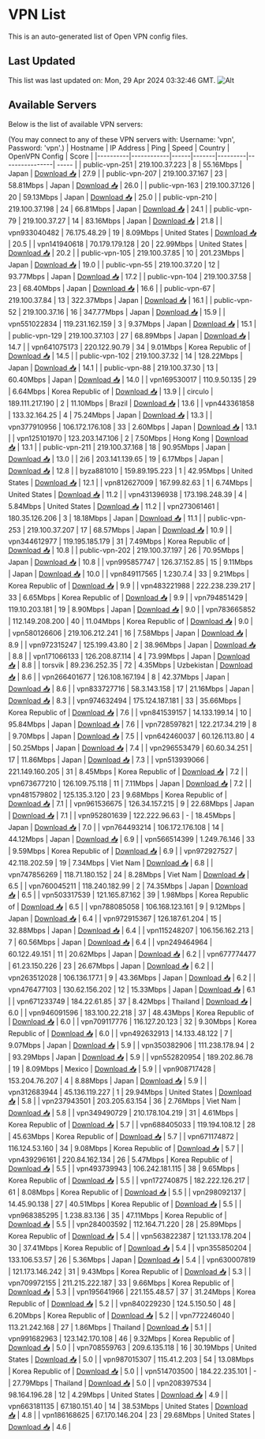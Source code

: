 # VPN List

This is an auto-generated list of Open VPN config files.

## Last Updated

This list was last updated on: Mon, 29 Apr 2024 03:32:46 GMT.
![Alt](https://repobeats.axiom.co/api/embed/186b98318ef1479477931607c1ad7d823f12451f.svg "Repobeats analytics image")

## Available Servers

Below is the list of available VPN servers:

(You may connect to any of these VPN servers with: Username: 'vpn', Password: 'vpn'.)
| Hostname | IP Address | Ping | Speed | Country | OpenVPN Config | Score |
|----------|------------|------|-------|---------|----------------| ----- |
| public-vpn-251 | 219.100.37.223 | 8 | 55.16Mbps | Japan | [Download 📥](./configs/server_0_JP.ovpn) | 27.9 |
| public-vpn-207 | 219.100.37.167 | 23 | 58.81Mbps | Japan | [Download 📥](./configs/server_1_JP.ovpn) | 26.0 |
| public-vpn-163 | 219.100.37.126 | 20 | 59.13Mbps | Japan | [Download 📥](./configs/server_2_JP.ovpn) | 25.0 |
| public-vpn-210 | 219.100.37.198 | 24 | 66.81Mbps | Japan | [Download 📥](./configs/server_3_JP.ovpn) | 24.1 |
| public-vpn-79 | 219.100.37.27 | 14 | 83.16Mbps | Japan | [Download 📥](./configs/server_4_JP.ovpn) | 21.8 |
| vpn933040482 | 76.175.48.29 | 19 | 8.09Mbps | United States | [Download 📥](./configs/server_5_US.ovpn) | 20.5 |
| vpn141940618 | 70.179.179.128 | 20 | 22.99Mbps | United States | [Download 📥](./configs/server_6_US.ovpn) | 20.2 |
| public-vpn-105 | 219.100.37.85 | 10 | 201.23Mbps | Japan | [Download 📥](./configs/server_7_JP.ovpn) | 19.0 |
| public-vpn-55 | 219.100.37.20 | 12 | 93.77Mbps | Japan | [Download 📥](./configs/server_8_JP.ovpn) | 17.2 |
| public-vpn-104 | 219.100.37.58 | 23 | 68.40Mbps | Japan | [Download 📥](./configs/server_9_JP.ovpn) | 16.6 |
| public-vpn-67 | 219.100.37.84 | 13 | 322.37Mbps | Japan | [Download 📥](./configs/server_10_JP.ovpn) | 16.1 |
| public-vpn-52 | 219.100.37.16 | 16 | 347.77Mbps | Japan | [Download 📥](./configs/server_11_JP.ovpn) | 15.9 |
| vpn551022834 | 119.231.162.159 | 3 | 9.37Mbps | Japan | [Download 📥](./configs/server_12_JP.ovpn) | 15.1 |
| public-vpn-129 | 219.100.37.103 | 27 | 68.89Mbps | Japan | [Download 📥](./configs/server_13_JP.ovpn) | 14.7 |
| vpn641075173 | 220.122.90.79 | 34 | 9.01Mbps | Korea Republic of | [Download 📥](./configs/server_14_KR.ovpn) | 14.5 |
| public-vpn-102 | 219.100.37.32 | 14 | 128.22Mbps | Japan | [Download 📥](./configs/server_15_JP.ovpn) | 14.1 |
| public-vpn-88 | 219.100.37.30 | 13 | 60.40Mbps | Japan | [Download 📥](./configs/server_16_JP.ovpn) | 14.0 |
| vpn169530017 | 110.9.50.135 | 29 | 6.64Mbps | Korea Republic of | [Download 📥](./configs/server_17_KR.ovpn) | 13.9 |
| circulo | 189.111.217.190 | 2 | 11.10Mbps | Brazil | [Download 📥](./configs/server_18_BR.ovpn) | 13.6 |
| vpn443361858 | 133.32.164.25 | 4 | 75.24Mbps | Japan | [Download 📥](./configs/server_19_JP.ovpn) | 13.3 |
| vpn377910956 | 106.172.176.108 | 33 | 2.60Mbps | Japan | [Download 📥](./configs/server_20_JP.ovpn) | 13.1 |
| vpn125101970 | 123.203.147.106 | 2 | 7.50Mbps | Hong Kong | [Download 📥](./configs/server_21_HK.ovpn) | 13.1 |
| public-vpn-211 | 219.100.37.168 | 18 | 90.95Mbps | Japan | [Download 📥](./configs/server_22_JP.ovpn) | 13.0 |
| 2i6 | 203.141.139.65 | 19 | 6.17Mbps | Japan | [Download 📥](./configs/server_23_JP.ovpn) | 12.8 |
| byza881010 | 159.89.195.223 | 1 | 42.95Mbps | United States | [Download 📥](./configs/server_24_US.ovpn) | 12.1 |
| vpn812627009 | 167.99.82.63 | 1 | 6.74Mbps | United States | [Download 📥](./configs/server_25_US.ovpn) | 11.2 |
| vpn431396938 | 173.198.248.39 | 4 | 5.84Mbps | United States | [Download 📥](./configs/server_26_US.ovpn) | 11.2 |
| vpn273061461 | 180.35.126.206 | 3 | 18.18Mbps | Japan | [Download 📥](./configs/server_27_JP.ovpn) | 11.1 |
| public-vpn-253 | 219.100.37.207 | 17 | 68.57Mbps | Japan | [Download 📥](./configs/server_28_JP.ovpn) | 10.9 |
| vpn344612977 | 119.195.185.179 | 31 | 7.49Mbps | Korea Republic of | [Download 📥](./configs/server_29_KR.ovpn) | 10.8 |
| public-vpn-202 | 219.100.37.197 | 26 | 70.95Mbps | Japan | [Download 📥](./configs/server_30_JP.ovpn) | 10.8 |
| vpn995857747 | 126.37.152.85 | 15 | 9.11Mbps | Japan | [Download 📥](./configs/server_31_JP.ovpn) | 10.0 |
| vpn849117565 | 1.230.7.4 | 33 | 9.21Mbps | Korea Republic of | [Download 📥](./configs/server_32_KR.ovpn) | 9.9 |
| vpn483221988 | 222.238.239.217 | 33 | 6.65Mbps | Korea Republic of | [Download 📥](./configs/server_33_KR.ovpn) | 9.9 |
| vpn794851429 | 119.10.203.181 | 19 | 8.90Mbps | Japan | [Download 📥](./configs/server_34_JP.ovpn) | 9.0 |
| vpn783665852 | 112.149.208.200 | 40 | 11.04Mbps | Korea Republic of | [Download 📥](./configs/server_35_KR.ovpn) | 9.0 |
| vpn580126606 | 219.106.212.241 | 16 | 7.58Mbps | Japan | [Download 📥](./configs/server_36_JP.ovpn) | 8.9 |
| vpn972315247 | 125.199.43.80 | 2 | 38.96Mbps | Japan | [Download 📥](./configs/server_37_JP.ovpn) | 8.8 |
| vpn171066133 | 126.208.87.114 | 4 | 73.99Mbps | Japan | [Download 📥](./configs/server_38_JP.ovpn) | 8.8 |
| torsvik | 89.236.252.35 | 72 | 4.35Mbps | Uzbekistan | [Download 📥](./configs/server_39_UZ.ovpn) | 8.6 |
| vpn266401677 | 126.108.167.194 | 8 | 42.37Mbps | Japan | [Download 📥](./configs/server_40_JP.ovpn) | 8.6 |
| vpn833727716 | 58.3.143.158 | 17 | 21.16Mbps | Japan | [Download 📥](./configs/server_41_JP.ovpn) | 8.3 |
| vpn974632494 | 175.124.187.181 | 33 | 35.66Mbps | Korea Republic of | [Download 📥](./configs/server_42_KR.ovpn) | 7.6 |
| vpn841539157 | 14.133.199.14 | 10 | 95.84Mbps | Japan | [Download 📥](./configs/server_43_JP.ovpn) | 7.6 |
| vpn728597821 | 122.217.34.219 | 8 | 9.70Mbps | Japan | [Download 📥](./configs/server_44_JP.ovpn) | 7.5 |
| vpn642460037 | 60.126.113.80 | 4 | 50.25Mbps | Japan | [Download 📥](./configs/server_45_JP.ovpn) | 7.4 |
| vpn296553479 | 60.60.34.251 | 17 | 11.86Mbps | Japan | [Download 📥](./configs/server_46_JP.ovpn) | 7.3 |
| vpn513939066 | 221.149.160.205 | 31 | 8.45Mbps | Korea Republic of | [Download 📥](./configs/server_47_KR.ovpn) | 7.2 |
| vpn673677210 | 126.109.75.118 | 11 | 7.11Mbps | Japan | [Download 📥](./configs/server_48_JP.ovpn) | 7.2 |
| vpn481579802 | 125.135.3.120 | 23 | 9.68Mbps | Korea Republic of | [Download 📥](./configs/server_49_KR.ovpn) | 7.1 |
| vpn961536675 | 126.34.157.215 | 9 | 22.68Mbps | Japan | [Download 📥](./configs/server_50_JP.ovpn) | 7.1 |
| vpn952801639 | 122.222.96.63 | - | 18.45Mbps | Japan | [Download 📥](./configs/server_51_JP.ovpn) | 7.0 |
| vpn764493214 | 106.172.176.108 | 14 | 44.12Mbps | Japan | [Download 📥](./configs/server_52_JP.ovpn) | 6.9 |
| vpn566514399 | 1.249.76.146 | 33 | 9.59Mbps | Korea Republic of | [Download 📥](./configs/server_53_KR.ovpn) | 6.9 |
| vpn972927527 | 42.118.202.59 | 19 | 7.34Mbps | Viet Nam | [Download 📥](./configs/server_54_VN.ovpn) | 6.8 |
| vpn747856269 | 118.71.180.152 | 24 | 8.28Mbps | Viet Nam | [Download 📥](./configs/server_55_VN.ovpn) | 6.5 |
| vpn760045211 | 118.240.182.99 | 2 | 74.35Mbps | Japan | [Download 📥](./configs/server_56_JP.ovpn) | 6.5 |
| vpn503317539 | 121.165.87.162 | 39 | 1.98Mbps | Korea Republic of | [Download 📥](./configs/server_57_KR.ovpn) | 6.5 |
| vpn788085058 | 106.168.123.161 | 9 | 9.12Mbps | Japan | [Download 📥](./configs/server_58_JP.ovpn) | 6.4 |
| vpn972915367 | 126.187.61.204 | 15 | 32.88Mbps | Japan | [Download 📥](./configs/server_59_JP.ovpn) | 6.4 |
| vpn115248207 | 106.156.162.213 | 7 | 60.56Mbps | Japan | [Download 📥](./configs/server_60_JP.ovpn) | 6.4 |
| vpn249464964 | 60.122.49.151 | 11 | 20.62Mbps | Japan | [Download 📥](./configs/server_61_JP.ovpn) | 6.2 |
| vpn677774477 | 61.23.150.226 | 23 | 26.67Mbps | Japan | [Download 📥](./configs/server_62_JP.ovpn) | 6.2 |
| vpn263512028 | 106.136.177.1 | 9 | 43.36Mbps | Japan | [Download 📥](./configs/server_63_JP.ovpn) | 6.2 |
| vpn476477103 | 130.62.156.202 | 12 | 15.33Mbps | Japan | [Download 📥](./configs/server_64_JP.ovpn) | 6.1 |
| vpn671233749 | 184.22.61.85 | 37 | 8.42Mbps | Thailand | [Download 📥](./configs/server_65_TH.ovpn) | 6.0 |
| vpn946091596 | 183.100.22.218 | 37 | 48.43Mbps | Korea Republic of | [Download 📥](./configs/server_66_KR.ovpn) | 6.0 |
| vpn709117776 | 116.127.20.123 | 32 | 9.30Mbps | Korea Republic of | [Download 📥](./configs/server_67_KR.ovpn) | 6.0 |
| vpn492632913 | 14.133.48.122 | 7 | 9.07Mbps | Japan | [Download 📥](./configs/server_68_JP.ovpn) | 5.9 |
| vpn350382906 | 111.238.178.94 | 2 | 93.29Mbps | Japan | [Download 📥](./configs/server_69_JP.ovpn) | 5.9 |
| vpn552820954 | 189.202.86.78 | 19 | 8.09Mbps | Mexico | [Download 📥](./configs/server_70_MX.ovpn) | 5.9 |
| vpn908717428 | 153.204.76.207 | 4 | 8.88Mbps | Japan | [Download 📥](./configs/server_71_JP.ovpn) | 5.9 |
| vpn312683944 | 45.136.119.227 | 1 | 29.94Mbps | United States | [Download 📥](./configs/server_72_US.ovpn) | 5.8 |
| vpn237943501 | 203.205.63.154 | 36 | 2.76Mbps | Viet Nam | [Download 📥](./configs/server_73_VN.ovpn) | 5.8 |
| vpn349490729 | 210.178.104.219 | 31 | 4.61Mbps | Korea Republic of | [Download 📥](./configs/server_74_KR.ovpn) | 5.7 |
| vpn688405033 | 119.194.108.12 | 28 | 45.63Mbps | Korea Republic of | [Download 📥](./configs/server_75_KR.ovpn) | 5.7 |
| vpn671174872 | 116.124.53.160 | 34 | 9.08Mbps | Korea Republic of | [Download 📥](./configs/server_76_KR.ovpn) | 5.7 |
| vpn439296161 | 220.84.162.134 | 26 | 5.47Mbps | Korea Republic of | [Download 📥](./configs/server_77_KR.ovpn) | 5.5 |
| vpn493739943 | 106.242.181.115 | 38 | 9.65Mbps | Korea Republic of | [Download 📥](./configs/server_78_KR.ovpn) | 5.5 |
| vpn172740875 | 182.222.126.217 | 61 | 8.08Mbps | Korea Republic of | [Download 📥](./configs/server_79_KR.ovpn) | 5.5 |
| vpn298092137 | 14.45.90.138 | 27 | 40.51Mbps | Korea Republic of | [Download 📥](./configs/server_80_KR.ovpn) | 5.5 |
| vpn968385295 | 1.238.83.136 | 35 | 47.11Mbps | Korea Republic of | [Download 📥](./configs/server_81_KR.ovpn) | 5.5 |
| vpn284003592 | 112.164.71.220 | 28 | 25.89Mbps | Korea Republic of | [Download 📥](./configs/server_82_KR.ovpn) | 5.4 |
| vpn563822387 | 121.133.178.204 | 30 | 37.41Mbps | Korea Republic of | [Download 📥](./configs/server_83_KR.ovpn) | 5.4 |
| vpn355850204 | 133.106.53.57 | 26 | 5.36Mbps | Japan | [Download 📥](./configs/server_84_JP.ovpn) | 5.4 |
| vpn630007819 | 121.173.146.242 | 31 | 9.43Mbps | Korea Republic of | [Download 📥](./configs/server_85_KR.ovpn) | 5.3 |
| vpn709972155 | 211.215.222.187 | 33 | 9.66Mbps | Korea Republic of | [Download 📥](./configs/server_86_KR.ovpn) | 5.3 |
| vpn195641966 | 221.155.48.57 | 37 | 31.24Mbps | Korea Republic of | [Download 📥](./configs/server_87_KR.ovpn) | 5.2 |
| vpn840229230 | 124.5.150.50 | 48 | 6.20Mbps | Korea Republic of | [Download 📥](./configs/server_88_KR.ovpn) | 5.2 |
| vpn772246040 | 113.21.242.168 | 27 | 1.86Mbps | Thailand | [Download 📥](./configs/server_89_TH.ovpn) | 5.1 |
| vpn991682963 | 123.142.170.108 | 46 | 9.32Mbps | Korea Republic of | [Download 📥](./configs/server_90_KR.ovpn) | 5.0 |
| vpn708559763 | 209.6.135.118 | 16 | 30.19Mbps | United States | [Download 📥](./configs/server_91_US.ovpn) | 5.0 |
| vpn987015307 | 115.41.2.203 | 54 | 13.08Mbps | Korea Republic of | [Download 📥](./configs/server_92_KR.ovpn) | 5.0 |
| vpn514703500 | 184.22.235.101 | - | 27.79Mbps | Thailand | [Download 📥](./configs/server_93_TH.ovpn) | 5.0 |
| vpn208397534 | 98.164.196.28 | 12 | 4.29Mbps | United States | [Download 📥](./configs/server_94_US.ovpn) | 4.9 |
| vpn663181135 | 67.180.151.40 | 14 | 38.53Mbps | United States | [Download 📥](./configs/server_95_US.ovpn) | 4.8 |
| vpn186168625 | 67.170.146.204 | 23 | 29.68Mbps | United States | [Download 📥](./configs/server_96_US.ovpn) | 4.6 |
